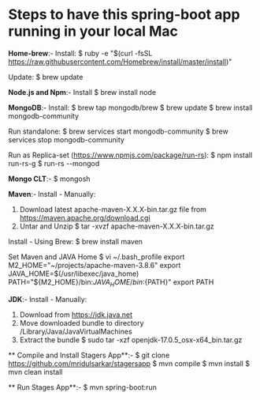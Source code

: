 # Steps to have this spring-boot app running in your local Mac
**Home-brew**:-
Install:
$ ruby -e "$(curl -fsSL https://raw.githubusercontent.com/Homebrew/install/master/install)"

Update:
$ brew update

**Node.js and Npm**:-
Install
$ brew install node

**MongoDB**:-
Install:
$ brew tap mongodb/brew
$ brew update
$ brew install mongodb-community
 
Run standalone:
$ brew services start mongodb-community
$ brew services stop mongodb-community

Run as Replica-set (https://www.npmjs.com/package/run-rs):
$ npm install run-rs-g
$ run-rs --mongod

**Mongo CLT**:-
$ mongosh

**Maven**:-
Install - Manually:
1. Download latest apache-maven-X.X.X-bin.tar.gz file from https://maven.apache.org/download.cgi
2. Untar and Unzip
    $ tar -xvzf apache-maven-X.X.X-bin.tar.gz

Install - Using Brew:
$ brew install maven

Set Maven and JAVA Home
$ vi ~/.bash_profile
   	export M2_HOME="~/projects/apache-maven-3.8.6"
	export JAVA_HOME=$(/usr/libexec/java_home)
   	PATH="${M2_HOME}/bin:${JAVA_HOME}/bin:${PATH}"
   	export PATH

**JDK**:-
Install - Manually:
1. Download from https://jdk.java.net
2. Move downloaded bundle to directory /Library/Java/JavaVirtualMachines
3. Extract the bundle
    $ sudo tar -xzf openjdk-17.0.5_osx-x64_bin.tar.gz

** Compile and Install Stagers App**:-
$ git clone https://github.com/mridulsarkar/stagersapp
$ mvn compile 
$ mvn install
$ mvn clean install

** Run Stages App**:-
$ mvn spring-boot:run
